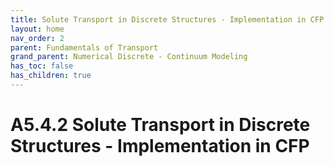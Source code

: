 ```yaml
---
title: Solute Transport in Discrete Structures - Implementation in CFP
layout: home
nav_order: 2
parent: Fundamentals of Transport
grand_parent: Numerical Discrete - Continuum Modeling
has_toc: false
has_children: true
---
```


<script
  src="https://cdn.mathjax.org/mathjax/latest/MathJax.js?config=TeX-AMS-MML_HTMLorMML"
  type="text/javascript">
</script>

# A5.4.2 Solute Transport in Discrete Structures - Implementation in CFP


> ## 
